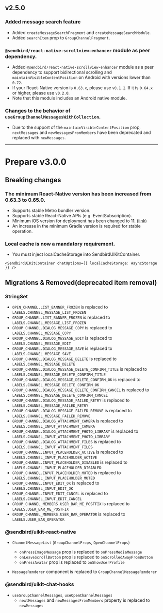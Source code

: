 ## v2.5.0

### Added message search feature

- Added `createMessageSearchFragment` and `createMessageSearchModule`.
- Added `searchItem` prop to `GroupChannelFragment`.

### `@sendbird/react-native-scrollview-enhancer` module as peer dependency.

- Added `@sendbird/react-native-scrollview-enhancer` module as a peer dependency to support bidirectional scrolling and `maintainVisibleContentPosition` on Android with versions lower than `0.72`.
- If your React-Native version is `0.63.x`, please use `v0.1.2`. If it is `0.64.x` or higher, please use `v0.2.0`.
- Note that this module includes an Android native module.

### Changes to the behavior of `useGroupChannelMessagesWithCollection`.

- Due to the support of the `maintainVisibleContentPosition` prop, `nextMessages` and `newMessagesFromMembers` have been deprecated and replaced with `newMessages`.

---

# Prepare v3.0.0

## Breaking changes

### The minimum React-Native version has been increased from 0.63.3 to 0.65.0.

- Supports stable Metro bundler version.
- Supports stable React-Native APIs (e.g. EventSubscription).
- Minimum iOS version for deployment has been changed to 11. ([link](https://developer.apple.com/documentation/xcode-release-notes/xcode-14-release-notes#Deprecations))
- An increase in the minimum Gradle version is required for stable operation.

### Local cache is now a mandatory requirement.

- You must inject localCacheStorage into SendbirdUIKitContainer.

```tsx
<SendbirdUIKitContainer chatOptions={{ localCacheStorage: AsyncStorage }} />
```

## Migrations & Removed(deprecated item removal)

### StringSet

- `OPEN_CHANNEL.LIST_BANNER_FROZEN` is replaced to `LABELS.CHANNEL_MESSAGE_LIST_FROZEN`
- `GROUP_CHANNEL.LIST_BANNER_FROZEN` is replaced to `LABELS.CHANNEL_MESSAGE_LIST_FROZEN`
- `GROUP_CHANNEL.DIALOG_MESSAGE_COPY` is replaced to `LABELS.CHANNEL_MESSAGE_COPY`
- `GROUP_CHANNEL.DIALOG_MESSAGE_EDIT` is replaced to `LABELS.CHANNEL_MESSAGE_EDIT`
- `GROUP_CHANNEL.DIALOG_MESSAGE_SAVE` is replaced to `LABELS.CHANNEL_MESSAGE_SAVE`
- `GROUP_CHANNEL.DIALOG_MESSAGE_DELETE` is replaced to `LABELS.CHANNEL_MESSAGE_DELETE`
- `GROUP_CHANNEL.DIALOG_MESSAGE_DELETE_CONFIRM_TITLE` is replaced to `LABELS.CHANNEL_MESSAGE_DELETE_CONFIRM_TITLE`
- `GROUP_CHANNEL.DIALOG_MESSAGE_DELETE_CONFIRM_OK` is replaced to `LABELS.CHANNEL_MESSAGE_DELETE_CONFIRM_OK`
- `GROUP_CHANNEL.DIALOG_MESSAGE_DELETE_CONFIRM_CANCEL` is replaced to `LABELS.CHANNEL_MESSAGE_DELETE_CONFIRM_CANCEL`
- `GROUP_CHANNEL.DIALOG_MESSAGE_FAILED_RETRY` is replaced to `LABELS.CHANNEL_MESSAGE_FAILED_RETRY`
- `GROUP_CHANNEL.DIALOG_MESSAGE_FAILED_REMOVE` is replaced to `LABELS.CHANNEL_MESSAGE_FAILED_REMOVE`
- `GROUP_CHANNEL.DIALOG_ATTACHMENT_CAMERA` is replaced to `LABELS.CHANNEL_INPUT_ATTACHMENT_CAMERA`
- `GROUP_CHANNEL.DIALOG_ATTACHMENT_PHOTO_LIBRARY` is replaced to `LABELS.CHANNEL_INPUT_ATTACHMENT_PHOTO_LIBRARY`
- `GROUP_CHANNEL.DIALOG_ATTACHMENT_FILES` is replaced to `LABELS.CHANNEL_INPUT_ATTACHMENT_FILES`
- `GROUP_CHANNEL.INPUT_PLACEHOLDER_ACTIVE` is replaced to `LABELS.CHANNEL_INPUT_PLACEHOLDER_ACTIVE`
- `GROUP_CHANNEL.INPUT_PLACEHOLDER_DISABLED` is replaced to `LABELS.CHANNEL_INPUT_PLACEHOLDER_DISABLED`
- `GROUP_CHANNEL.INPUT_PLACEHOLDER_MUTED` is replaced to `LABELS.CHANNEL_INPUT_PLACEHOLDER_MUTED`
- `GROUP_CHANNEL.INPUT_EDIT_OK` is replaced to `LABELS.CHANNEL_INPUT_EDIT_OK`
- `GROUP_CHANNEL.INPUT_EDIT_CANCEL` is replaced to `LABELS.CHANNEL_INPUT_EDIT_CANCEL`
- `GROUP_CHANNEL_MEMBERS.USER_BAR_ME_POSTFIX` is replaced to `LABELS.USER_BAR_ME_POSTFIX`
- `GROUP_CHANNEL_MEMBERS.USER_BAR_OPERATOR` is replaced to `LABELS.USER_BAR_OPERATOR`

### @sendbird/uikit-react-native

- `ChannelMessageList` (`GroupChannelProps`, `OpenChannelProps`)

  - `onPressImageMessage` prop is replaced to `onPressMediaMessage`
  - `onLeaveScrollBottom` prop is replaced to `onScrolledAwayFromBottom`
  - `onPressAvatar` prop is replaced to `onShowUserProfile`

- `MessageRenderer` component is replaced to `GroupChannelMessageRenderer`

### @sendbird/uikit-chat-hooks

- `useGroupChannelMessages`, `useOpenChannelMessages`
  - `nextMessages` and `newMessagesFromMembers` property is replaced to `newMessages`
